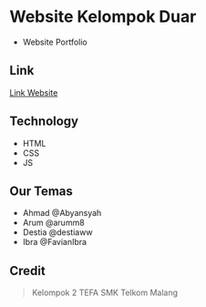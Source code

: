 # Website Kelompok Duar

- Website Portfolio

## Link

[Link Website](https://abyansyah.github.io/Tefa_task1_chapter1/)

## Technology

- HTML
- CSS
- JS

## Our Temas

- Ahmad @Abyansyah 
- Arum @arumm8
- Destia @destiaww
- Ibra @FavianIbra

## Credit

> Kelompok 2 TEFA SMK Telkom Malang
